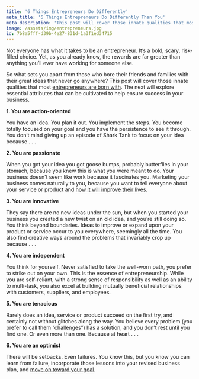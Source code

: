 ```yaml
---
title: '6 Things Entrepreneurs Do Differently'
meta_title: '6 Things Entrepreneurs Do Differently Than You'
meta_description: 'This post will cover those innate qualities that most entrepreneurs are born with. The next will explore essential attributes that can be cultivated to help ensure success in your business.'
image: /assets/img/entrepreneurs.jpg
id: 7b8a5fff-d39b-4e27-831d-1a3f1ed34715
---
```

Not everyone has what it takes to be an entrepreneur. It’s a bold, scary, risk-filled choice. Yet, as you already know, the rewards are far greater than anything you’ll ever have working for someone else.

So what sets you apart from those who bore their friends and families with their great ideas that never go anywhere? This post will cover those innate qualities that most [entrepreneurs are born with](https://www.oneparkfinancial.com/blog/strengths-baby-boomers-gen-x-millennials-entrepreneurs). The next will explore essential attributes that can be cultivated to help ensure success in your business.

<strong>1. You are action-oriented</strong>

You have an idea. You plan it out. You implement the steps. You become totally focused on your goal and you have the persistence to see it through. You don’t mind giving up an episode of Shark Tank to focus on your idea because . . .

<strong>2. You are passionate</strong>

When you got your idea you got goose bumps, probably butterflies in your stomach, because you knew this is what you were meant to do. Your business doesn’t seem like work because it fascinates you. Marketing your business comes naturally to you, because you want to tell everyone about your service or product and [how it will improve their lives](https://www.oneparkfinancial.com/about-us).

<strong>3. You are innovative</strong>

They say there are no new ideas under the sun, but when you started your business you created a new twist on an old idea, and you’re still doing so. You think beyond boundaries. Ideas to improve or expand upon your product or service occur to you everywhere, seemingly all the time. You also find creative ways around the problems that invariably crop up because . . .

<strong>4. You are independent</strong>

You think for yourself. Never satisfied to take the well-worn path, you prefer to strike out on your own. This is the essence of entrepreneurship. While you are self-reliant, with a strong sense of responsibility as well as an ability to multi-task, you also excel at building mutually beneficial relationships with customers, suppliers, and employees.

<strong>5. You are tenacious</strong>

Rarely does an idea, service or product succeed on the first try, and certainly not without glitches along the way. You believe every problem (you prefer to call them “challenges”) has a solution, and you don’t rest until you find one. Or even more than one. Because at heart . . .

<strong>6. You are an optimist</strong>

There will be setbacks. Even failures. You know this, but you know you can learn from failure, incorporate those lessons into your revised business plan, and [move on toward your goal](https://www.oneparkfinancial.com/pre-qualification).